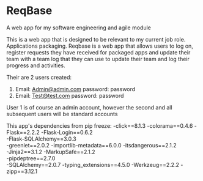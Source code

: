 # ReqBase
A web app for my software engineering and agile module

This is a web app that is designed to be relevant to my current job role. Applications packaging.
Reqbase is a web app that allows users to log on, register requests they have received for packaged apps and update their team with a team log that they can use to update their team and log their progress and activities.

Their are 2 users created:
1) Email: Admin@admin.com    password: password
2) Email: Test@test.com      password: password

User 1 is of course an admin account, however the second and all subsequent users will be standard accounts

This app's dependencies from pip freeze:
-click==8.1.3
-colorama==0.4.6
-Flask==2.2.2
-Flask-Login==0.6.2       
-Flask-SQLAlchemy==3.0.3  
-greenlet==2.0.2
-importlib-metadata==6.0.0
-itsdangerous==2.1.2      
-Jinja2==3.1.2
-MarkupSafe==2.1.2        
-pipdeptree==2.7.0        
-SQLAlchemy==2.0.7
-typing_extensions==4.5.0
-Werkzeug==2.2.2
-zipp==3.12.1
